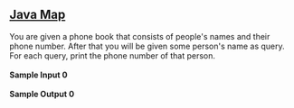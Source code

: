 ## **[Java Map](https://www.hackerrank.com/challenges/phone-book)** 
You are given a phone book that consists of people's names and their phone number. After that you will be given some person's name as query. For each query, print the phone number of that person.<br><br>**Sample Input 0**<br><br>**Sample Output 0**<br><br>